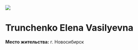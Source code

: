 
![]([https://github.com/ElenaTrunchenko/portfolio/blob/main/img/%D0%BF%D0%BE%D1%80%D1%82%D1%84%D0%BE%D0%BB%D0%B8%D0%BE.jpg](https://github.com/ElenaTrunchenko/portfolio/blob/main/%D0%BF%D0%BE%D1%80%D1%82%D1%84%D0%BE%D0%BB%D0%B8%D0%BE.jpg)https://github.com/ElenaTrunchenko/portfolio/blob/main/%D0%BF%D0%BE%D1%80%D1%82%D1%84%D0%BE%D0%BB%D0%B8%D0%BE.jpg)

# Trunchenko Elena Vasilyevna

**Место жительства:** г. Новосибирск
